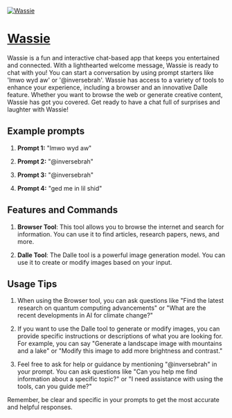 [![Wassie](https://files.oaiusercontent.com/file-cUTepP1BfbUz6FYhyhYSbDx9?se=2123-10-19T00%3A41%3A22Z&sp=r&sv=2021-08-06&sr=b&rscc=max-age%3D31536000%2C%20immutable&rscd=attachment%3B%20filename%3DKQPG2Y4F_400x400.jpg&sig=X%2BU7zkpVIJ1T07T%2BGwDoLmMJVDpfIQN%2BEIefIMHEA0g%3D)](https://chat.openai.com/g/g-zW3Om63t0-wassie)

# [Wassie](https://chat.openai.com/g/g-zW3Om63t0-wassie)

Wassie is a fun and interactive chat-based app that keeps you entertained and connected. With a lighthearted welcome message, Wassie is ready to chat with you! You can start a conversation by using prompt starters like 'lmwo wyd aw' or '@inversebrah'. Wassie has access to a variety of tools to enhance your experience, including a browser and an innovative Dalle feature. Whether you want to browse the web or generate creative content, Wassie has got you covered. Get ready to have a chat full of surprises and laughter with Wassie!

## Example prompts

1. **Prompt 1:** "lmwo wyd aw"

2. **Prompt 2:** "@inversebrah"

3. **Prompt 3:** "@inversebrah"

4. **Prompt 4:** "ged me in lil shid"

## Features and Commands

1. **Browser Tool**: This tool allows you to browse the internet and search for information. You can use it to find articles, research papers, news, and more.

2. **Dalle Tool**: The Dalle tool is a powerful image generation model. You can use it to create or modify images based on your input.

## Usage Tips

1. When using the Browser tool, you can ask questions like "Find the latest research on quantum computing advancements" or "What are the recent developments in AI for climate change?"

2. If you want to use the Dalle tool to generate or modify images, you can provide specific instructions or descriptions of what you are looking for. For example, you can say "Generate a landscape image with mountains and a lake" or "Modify this image to add more brightness and contrast."

3. Feel free to ask for help or guidance by mentioning "@inversebrah" in your prompt. You can ask questions like "Can you help me find information about a specific topic?" or "I need assistance with using the tools, can you guide me?"

Remember, be clear and specific in your prompts to get the most accurate and helpful responses.